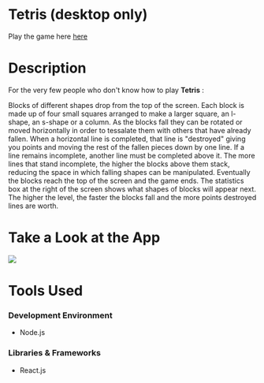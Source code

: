 
# Tetris (desktop only)

Play the game here [here](https://kevmhughes.github.io/tetris/)

# Description
For the very few people who don't know how to play **Tetris** : 

Blocks of different shapes drop from the top of the screen. Each block is made up of four small squares arranged to make a larger square, an l-shape, an s-shape or a column. As the blocks fall they can be rotated or moved horizontally in order to tessalate them with others that have already fallen. When a horizontal line is completed, that line is "destroyed" giving you points and moving the rest of the fallen pieces down by one line. If a line remains incomplete, another line must be completed above it. The more lines that stand incomplete, the higher the blocks above them stack, reducing the space in which falling shapes can be manipulated. Eventually the blocks reach the top of the screen and the game ends. The statistics box at the right of the screen shows what shapes of blocks will appear next. The higher the level, the faster the blocks fall and the more points destroyed lines are worth.


# Take a Look at the App
<kbd>
<img src="src/assets/desktop_screenshot.png"/>
</kbd>
 
# Tools Used

### Development Environment
* Node.js

### Libraries & Frameworks
* React.js






